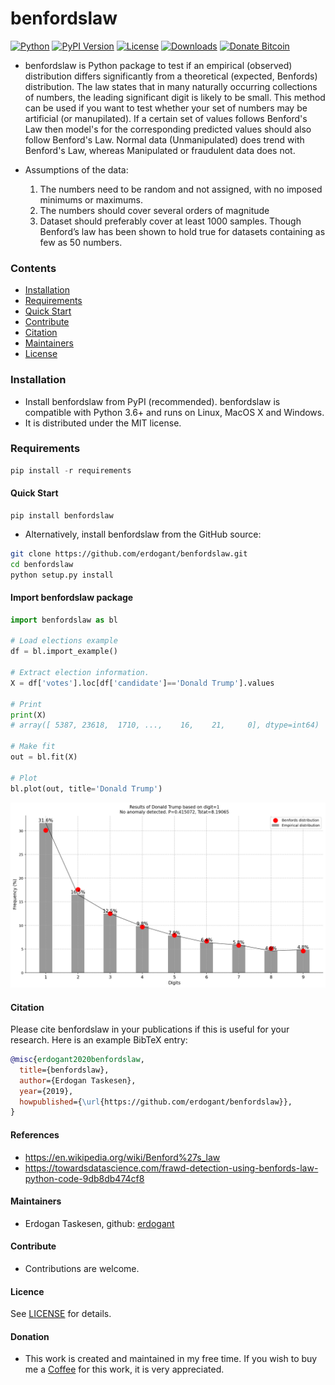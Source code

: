 # benfordslaw

[![Python](https://img.shields.io/pypi/pyversions/benfordslaw)](https://img.shields.io/pypi/pyversions/benfordslaw)
[![PyPI Version](https://img.shields.io/pypi/v/benfordslaw)](https://pypi.org/project/benfordslaw/)
[![License](https://img.shields.io/badge/license-MIT-green.svg)](https://github.com/erdogant/benfordslaw/blob/master/LICENSE)
[![Downloads](https://pepy.tech/badge/benfordslaw/week)](https://pepy.tech/project/benfordslaw/week)
[![Donate Bitcoin](https://img.shields.io/badge/donate-grey.svg)](https://erdogant.github.io/donate/?currency=USD&amount=5)

* benfordslaw is Python package to test if an empirical (observed) distribution differs significantly from a theoretical (expected, Benfords) distribution. The law states that in many naturally occurring collections of numbers, the leading significant digit is likely to be small. This method can be used if you want to test whether your set of numbers may be artificial (or manupilated). If a certain set of values follows Benford's Law then model's for the corresponding predicted values should also follow Benford's Law. Normal data (Unmanipulated) does trend with Benford's Law, whereas Manipulated or fraudulent data does not.

* Assumptions of the data:
  1. The numbers need to be random and not assigned, with no imposed minimums or maximums.
  2. The numbers should cover several orders of magnitude
  3. Dataset should preferably cover at least 1000 samples. Though Benford’s law has been shown to hold true for datasets containing as few as 50 numbers.

### Contents
- [Installation](#-installation)
- [Requirements](#-Requirements)
- [Quick Start](#-quick-start)
- [Contribute](#-contribute)
- [Citation](#-citation)
- [Maintainers](#-maintainers)
- [License](#-copyright)

### Installation
* Install benfordslaw from PyPI (recommended). benfordslaw is compatible with Python 3.6+ and runs on Linux, MacOS X and Windows. 
* It is distributed under the MIT license.

### Requirements
```python
pip install -r requirements
```

#### Quick Start
```
pip install benfordslaw
```

* Alternatively, install benfordslaw from the GitHub source:
```bash
git clone https://github.com/erdogant/benfordslaw.git
cd benfordslaw
python setup.py install
```  

#### Import benfordslaw package
```python
import benfordslaw as bl

# Load elections example
df = bl.import_example()

# Extract election information.
X = df['votes'].loc[df['candidate']=='Donald Trump'].values

# Print
print(X)
# array([ 5387, 23618,  1710, ...,    16,    21,     0], dtype=int64)

# Make fit
out = bl.fit(X)

# Plot
bl.plot(out, title='Donald Trump')
```
<p align="center">
  <img src="https://github.com/erdogant/benfordslaw/blob/master/docs/figs/fig1.png" width="600" />
</p>

#### Citation
Please cite benfordslaw in your publications if this is useful for your research. Here is an example BibTeX entry:
```BibTeX
@misc{erdogant2020benfordslaw,
  title={benfordslaw},
  author={Erdogan Taskesen},
  year={2019},
  howpublished={\url{https://github.com/erdogant/benfordslaw}},
}
```

#### References
* https://en.wikipedia.org/wiki/Benford%27s_law
* https://towardsdatascience.com/frawd-detection-using-benfords-law-python-code-9db8db474cf8
   
#### Maintainers
* Erdogan Taskesen, github: [erdogant](https://github.com/erdogant)

#### Contribute
* Contributions are welcome.

#### Licence
See [LICENSE](LICENSE) for details.

#### Donation
* This work is created and maintained in my free time. If you wish to buy me a <a href="https://erdogant.github.io/donate/?currency=USD&amount=5">Coffee</a> for this work, it is very appreciated.

